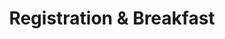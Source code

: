---
from: "08:00"
to: "09:45"
break: true
title: Registration & Breakfast
sponsor:
address:
url: 
speaker:

---